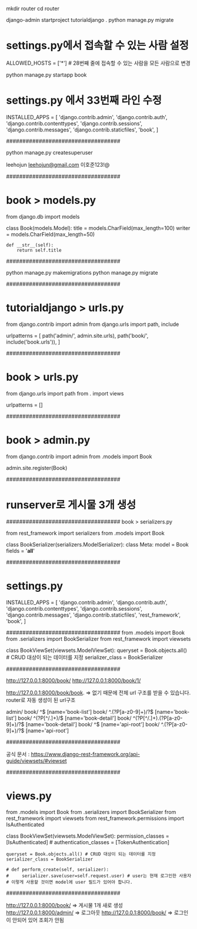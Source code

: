 mkdir router
cd router

django-admin startproject tutorialdjango .
python manage.py migrate

# settings.py에서 접속할 수 있는 사람 설정
ALLOWED_HOSTS = ['*'] # 28번째 줄에 접속할 수 있는 사람을 모든 사람으로 변경

python manage.py startapp book

# settings.py 에서 33번째 라인 수정
INSTALLED_APPS = [
    'django.contrib.admin',
    'django.contrib.auth',
    'django.contrib.contenttypes',
    'django.contrib.sessions',
    'django.contrib.messages',
    'django.contrib.staticfiles',
    'book',
]

###################################

python manage.py createsuperuser

leehojun
leehojun@gmail.com
이호준123!@

###################################
# book > models.py

from django.db import models

class Book(models.Model):
    title = models.CharField(max_length=100)
    writer = models.CharField(max_length=50)

    def __str__(self):
        return self.title

###################################

python manage.py makemigrations
python manage.py migrate

###################################

# tutorialdjango > urls.py
from django.contrib import admin
from django.urls import path, include

urlpatterns = [
    path('admin/', admin.site.urls),
    path('book/', include('book.urls')),
]

###################################
# book > urls.py

from django.urls import path
from . import views

urlpatterns = []

###################################
# book > admin.py

from django.contrib import admin
from .models import Book

admin.site.register(Book)

###################################

# runserver로 게시물 3개 생성

###################################
book > serializers.py

from rest_framework import serializers
from .models import Book

class BookSerializer(serializers.ModelSerializer):
    class Meta:
        model = Book
        fields = '__all__'

###################################
# settings.py

INSTALLED_APPS = [
    'django.contrib.admin',
    'django.contrib.auth',
    'django.contrib.contenttypes',
    'django.contrib.sessions',
    'django.contrib.messages',
    'django.contrib.staticfiles',
    'rest_framework',
    'book',
]

###################################
from .models import Book
from .serializers import BookSerializer
from rest_framework import viewsets

class BookViewSet(viewsets.ModelViewSet):
    queryset = Book.objects.all() # CRUD 대상이 되는 데이터를 지정
    serializer_class = BookSerializer

###################################

http://127.0.0.1:8000/book/
http://127.0.0.1:8000/book/1/

http://127.0.0.1:8000/book/book. => 없기 때문에 전체 url 구조를 받을 수 있습니다.
router로 자동 생성이 된 url구조

admin/
book/ ^$ [name='book-list']
book/ ^\.(?P<format>[a-z0-9]+)/?$ [name='book-list']
book/ ^(?P<pk>[^/.]+)/$ [name='book-detail']
book/ ^(?P<pk>[^/.]+)\.(?P<format>[a-z0-9]+)/?$ [name='book-detail']
book/ ^$ [name='api-root']
book/ ^\.(?P<format>[a-z0-9]+)/?$ [name='api-root']

###################################

공식 문서 : https://www.django-rest-framework.org/api-guide/viewsets/#viewset

###################################
# views.py

from .models import Book
from .serializers import BookSerializer
from rest_framework import viewsets
from rest_framework.permissions import IsAuthenticated

class BookViewSet(viewsets.ModelViewSet):
    permission_classes = [IsAuthenticated]
    # authentication_classes = [TokenAuthentication]

    queryset = Book.objects.all() # CRUD 대상이 되는 데이터를 지정
    serializer_class = BookSerializer

    # def perform_create(self, serializer):
    #     serializer.save(user=self.request.user) # user는 현재 로그인한 사용자
    # 이렇게 사용할 것이면 model에 user 필드가 있어야 합니다.


###################################

http://127.0.0.1:8000/book/ => 게시물 1개 새로 생성
http://127.0.0.1:8000/admin/ => 로그아웃
http://127.0.0.1:8000/book/ => 로그인이 안되어 있어 조회가 안됨

